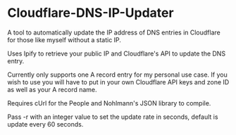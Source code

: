 # Cloudflare-DNS-IP-Updater
A tool to automatically update the IP address of DNS entries in Cloudflare for those like myself without a static IP.

Uses Ipify to retrieve your public IP and Cloudflare's API to update the DNS entry.

Currently only supports one A record entry for my personal use case. If you wish to use you will have to put in your own Cloudflare API keys and zone ID as well as your A record name.

Requires cUrl for the People and Nohlmann's JSON library to compile.

Pass -r with an integer value to set the update rate in seconds, default is update every 60 seconds.
